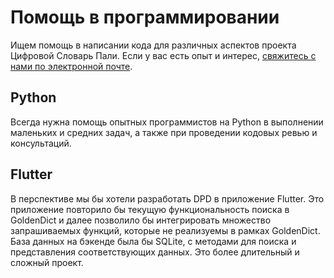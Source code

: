 # Помощь в программировании

Ищем помощь в написании кода для различных аспектов проекта Цифровой Словарь Пали. Если у вас есть опыт и интерес, [свяжитесь с нами по электронной почте](mailto:digitalpalidictionary@gmail.com).

## Python

Всегда нужна помощь опытных программистов на Python в выполнении маленьких и средних задач, а также при проведении кодовых ревью и консультаций.

## Flutter

В перспективе мы бы хотели разработать DPD в приложение Flutter. Это приложение повторило бы текущую функциональность поиска в GoldenDict и далее позволило бы интегрировать множество запрашиваемых функций, которые не реализуемы в рамках GoldenDict. База данных на бэкенде была бы SQLite, с методами для поиска и представления соответствующих данных. Это более длительный и сложный проект.
